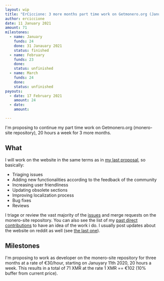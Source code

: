 ```yaml
---
layout: wip
title: "ErCiccione: 3 more months part time work on Getmonero.org (January-March)"
author: erciccione
date: 11 January 2021
amount: 71
milestones:
  - name: January
    funds: 24
    done: 31 Janauary 2021
    status: finished
  - name: February
    funds: 23
    done: 
    status: unfinished
  - name: March
    funds: 24
    done:
    status: unfinished
payouts:
  - date: 17 February 2021
    amount: 24
  - date:
    amount:

---
```


I'm proposing to continue my part time work on Getmonero.org (monero-site repository), 20 hours a week for 3 more months.

## What
I will work on the website in the same terms as in [my last proposal](https://ccs.getmonero.org/proposals/erciccione-website3.html), so basically:

- Triaging issues
- Adding new functionalities according to the feedback of the community
- Increasing user friendliness
- Updating obsolete sections
- Improving localization process
- Bug fixes
- Reviews

I triage or review the vast majority of the [issues](https://github.com/monero-project/monero-site/issues) and merge requests on the monero-site repository. You can also see the list of my [past direct contributions](https://github.com/monero-project/monero-site/pulls?q=is%3Apr+author%3Aerciccione) to have an idea of the work i do. I usually post updates about the website on reddit as well (see [the last one](https://www.reddit.com/r/Monero/comments/kl1zen/getmoneroorg_updated_new_faqs_new_workgroup_page/)).

## Milestones
I'm proposing to work as developer on the monero-site repository for three months at a rate of €30/hour, starting on Januyary 11th 2020, 20 hours a week. This results in a total of 71 XMR at the rate 1 XMR == €102 (10% buffer from current price).
